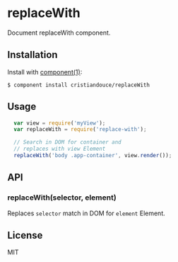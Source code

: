 
# replaceWith

  Document replaceWith component.

## Installation

  Install with [component(1)](http://component.io):

    $ component install cristiandouce/replaceWith

## Usage

```js
  var view = require('myView');
  var replaceWith = require('replace-with');

  // Search in DOM for container and
  // replaces with view Element
  replaceWith('body .app-container', view.render());

```

## API

### replaceWith(selector, element)
  
  Replaces `selector` match in DOM for `element` Element.

## License

  MIT
